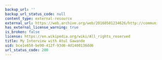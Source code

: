 ```yaml
---
backup_url: ''
backup_url_status_code: null
content_type: external-resource
external_url: https://web.archive.org/web/20160501234626/http://community.the-hospitalist.org/2015/01/06/my-interview-with-atul-gawande/
has_external_license_warning: true
is_broken: false
license: https://en.wikipedia.org/wiki/All_rights_reserved
title: My Interview with Atul Gawande
uid: bce1e658-be90-412f-93d6-4d1400136dd6
url_status_code: 200
---
```

